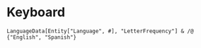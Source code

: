 # Keyboard

`LanguageData[Entity["Language", #], "LetterFrequency"] & /@ {"English", "Spanish"}`

<object data="/src/wl/english-letter-frequency.txt" width="500" height="320"></object>
